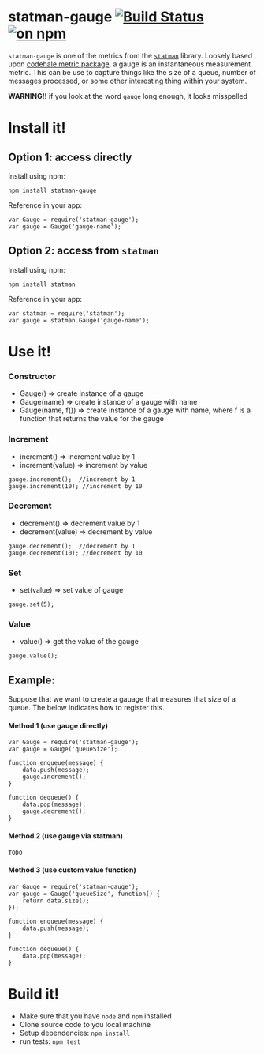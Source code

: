 # statman-gauge [![Build Status](https://travis-ci.org/jasonray/statman-gauge.svg?branch=master)](https://travis-ci.org/jasonray/statman-gauge) [![on npm](http://img.shields.io/npm/v/statman-gauge.svg?style=flat)](https://www.npmjs.org/package/statman-gauge)

`statman-gauge` is one of the metrics from the [`statman`](https://github.com/jasonray/statman) library.  Loosely based upon [codehale metric package](http://metrics.codahale.com/getting-started/#gauges), a gauge is an instantaneous measurement metric.  This can be use to capture things like the size of a queue, number of messages processed, or some other interesting thing within your system.

**WARNING!!** if you look at the word `gauge` long enough, it looks misspelled 

# Install it!
## Option 1: access directly
Install using npm:
```
npm install statman-gauge
```

Reference in your app:
```
var Gauge = require('statman-gauge');
var gauge = Gauge('gauge-name');
```

## Option 2: access from `statman`
Install using npm:
```
npm install statman
```

Reference in your app:
```
var statman = require('statman');
var gauge = statman.Gauge('gauge-name');
```

# Use it!
### Constructor
+ Gauge() => create instance of a gauge
+ Gauge(name) => create instance of a gauge with name
+ Gauge(name, f()) => create instance of a gauge with name, where f is a function that returns the value for the gauge

### Increment
+ increment() => increment value by 1
+ increment(value) => increment by value
```
gauge.increment();  //increment by 1
gauge.increment(10); //increment by 10
```

### Decrement
+ decrement() => decrement value by 1
+ decrement(value) => decrement by value
```
gauge.decrement();  //decrement by 1
gauge.decrement(10); //decrement by 10
```

### Set
+ set(value) => set value of gauge
```
gauge.set(5);
```

### Value
+ value() => get the value of the gauge
```
gauge.value();
```



## Example:
Suppose that we want to create a gauage that measures that size of a queue.  The below indicates how to register this.

#### Method 1 (use gauge directly)
```
var Gauge = require('statman-gauge');
var gauge = Gauge('queueSize');

function enqueue(message) {
	data.push(message);
	gauge.increment();
}

function dequeue() {
	data.pop(message);
	gauge.decrement();
}
```

#### Method 2 (use gauge via statman)
```
TODO
```

#### Method 3 (use custom value function)
```
var Gauge = require('statman-gauge');
var gauge = Gauge('queueSize', function() {
	return data.size();
});

function enqueue(message) {
	data.push(message);
}

function dequeue() {
	data.pop(message);
}
```

# Build it!
- Make sure that you have `node` and `npm` installed
- Clone source code to you local machine
- Setup dependencies: `npm install`
- run tests: `npm test`
